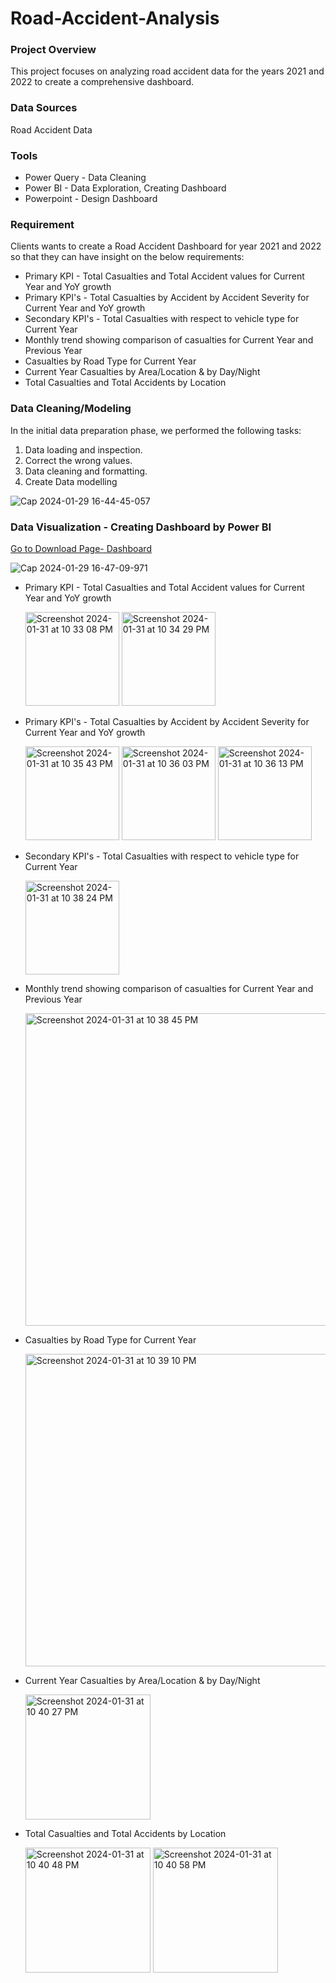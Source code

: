# Road-Accident-Analysis

### Project Overview
This project focuses on analyzing road accident data for the years 2021 and 2022 to create a comprehensive dashboard.

### Data Sources

Road Accident Data

### Tools

- Power Query - Data Cleaning
- Power BI - Data Exploration, Creating Dashboard
- Powerpoint - Design Dashboard

### Requirement
Clients wants to create a Road Accident Dashboard for year 2021 and 2022 so that they can have insight on the below requirements:
- Primary KPI - Total Casualties and Total Accident values for Current Year and YoY growth
- Primary KPI's - Total Casualties by Accident by Accident Severity for Current Year and YoY growth
- Secondary KPI's - Total Casualties with respect to vehicle type for Current Year
- Monthly trend showing comparison of casualties for Current Year and Previous Year
- Casualties by Road Type for Current Year
- Current Year Casualties by Area/Location & by Day/Night
- Total Casualties and Total Accidents by Location


### Data Cleaning/Modeling

In the initial data preparation phase, we performed the following tasks:
1. Data loading and inspection.
2. Correct the wrong values.
3. Data cleaning and formatting.
4. Create Data modelling
   
![Cap 2024-01-29 16-44-45-057](https://github.com/MingyuTheAnalyst/Road-Accident-Analysis/assets/88122148/b6b79a40-bb88-4ce1-bfaa-908f2d271a7f)


### Data Visualization - Creating Dashboard by Power BI
[Go to Download Page- Dashboard](https://github.com/MingyuTheAnalyst/Road-Accident-Analysis/blob/main/Dashboard_Road%20Accident.pbix)

![Cap 2024-01-29 16-47-09-971](https://github.com/MingyuTheAnalyst/Road-Accident-Analysis/assets/88122148/a621e1bf-056b-441b-860e-32128959fce3)

- Primary KPI - Total Casualties and Total Accident values for Current Year and YoY growth

  <img width="150" alt="Screenshot 2024-01-31 at 10 33 08 PM" src="https://github.com/MingyuTheAnalyst/Road-Accident-Analysis/assets/88122148/e498d9eb-1e97-4e87-8bad-053bcf5a459d">
  
  <img width="150" alt="Screenshot 2024-01-31 at 10 34 29 PM" src="https://github.com/MingyuTheAnalyst/Road-Accident-Analysis/assets/88122148/25061004-f71a-4e56-97ef-9d3c45337a30">

- Primary KPI's - Total Casualties by Accident by Accident Severity for Current Year and YoY growth
  
  <img width="150" alt="Screenshot 2024-01-31 at 10 35 43 PM" src="https://github.com/MingyuTheAnalyst/Road-Accident-Analysis/assets/88122148/fc0586e3-52e7-4062-833c-4b0c03d3dd03">
  
   <img width="150" alt="Screenshot 2024-01-31 at 10 36 03 PM" src="https://github.com/MingyuTheAnalyst/Road-Accident-Analysis/assets/88122148/14d5fd32-d92b-481d-ab70-edd31a15a98c">
   
   <img width="150" alt="Screenshot 2024-01-31 at 10 36 13 PM" src="https://github.com/MingyuTheAnalyst/Road-Accident-Analysis/assets/88122148/edf6735a-8ac2-44a4-b993-f4bf78f0c0ae">

- Secondary KPI's - Total Casualties with respect to vehicle type for Current Year

  <img width="150" alt="Screenshot 2024-01-31 at 10 38 24 PM" src="https://github.com/MingyuTheAnalyst/Road-Accident-Analysis/assets/88122148/6bea759f-a8a7-4206-a9d8-46cba9c739d8">

- Monthly trend showing comparison of casualties for Current Year and Previous Year

  <img width="500" alt="Screenshot 2024-01-31 at 10 38 45 PM" src="https://github.com/MingyuTheAnalyst/Road-Accident-Analysis/assets/88122148/cf777c7b-b198-43ca-95c6-af638b1b57d4">

- Casualties by Road Type for Current Year

   <img width="500" alt="Screenshot 2024-01-31 at 10 39 10 PM" src="https://github.com/MingyuTheAnalyst/Road-Accident-Analysis/assets/88122148/7f77e10d-8c18-4b4a-a7ef-c7640d64b2e0">

- Current Year Casualties by Area/Location & by Day/Night

  <img width="200" alt="Screenshot 2024-01-31 at 10 40 27 PM" src="https://github.com/MingyuTheAnalyst/Road-Accident-Analysis/assets/88122148/ade1d984-166e-476c-895f-85f73b513744">

- Total Casualties and Total Accidents by Location

  <img width="200" alt="Screenshot 2024-01-31 at 10 40 48 PM" src="https://github.com/MingyuTheAnalyst/Road-Accident-Analysis/assets/88122148/2dc83b5b-4eda-4ded-8ad3-6c6a9d39e775">
   <img width="200" alt="Screenshot 2024-01-31 at 10 40 58 PM" src="https://github.com/MingyuTheAnalyst/Road-Accident-Analysis/assets/88122148/981a31e0-66f8-406e-9082-b11b736c4212">
